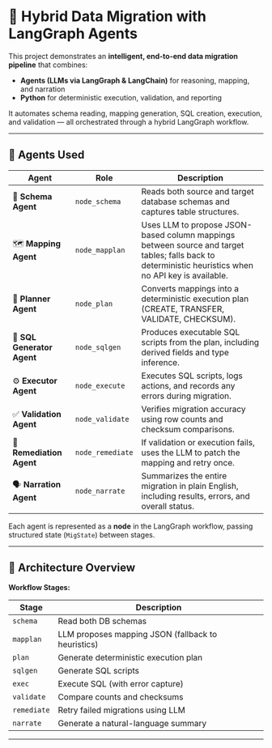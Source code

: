 # 🧠 Hybrid Data Migration with LangGraph Agents

This project demonstrates an **intelligent, end-to-end data migration pipeline** that combines:
- **Agents (LLMs via LangGraph & LangChain)** for reasoning, mapping, and narration  
- **Python** for deterministic execution, validation, and reporting  

It automates schema reading, mapping generation, SQL creation, execution, and validation — all orchestrated through a hybrid LangGraph workflow.

---

## 🤖 Agents Used

| Agent | Role | Description |
|--------|------|-------------|
| 🧱 **Schema Agent** | `node_schema` | Reads both source and target database schemas and captures table structures. |
| 🗺️ **Mapping Agent** | `node_mapplan` | Uses LLM to propose JSON-based column mappings between source and target tables; falls back to deterministic heuristics when no API key is available. |
| 🧮 **Planner Agent** | `node_plan` | Converts mappings into a deterministic execution plan (CREATE, TRANSFER, VALIDATE, CHECKSUM). |
| 🧩 **SQL Generator Agent** | `node_sqlgen` | Produces executable SQL scripts from the plan, including derived fields and type inference. |
| ⚙️ **Executor Agent** | `node_execute` | Executes SQL scripts, logs actions, and records any errors during migration. |
| ✅ **Validation Agent** | `node_validate` | Verifies migration accuracy using row counts and checksum comparisons. |
| 🔁 **Remediation Agent** | `node_remediate` | If validation or execution fails, uses the LLM to patch the mapping and retry once. |
| 🗣️ **Narration Agent** | `node_narrate` | Summarizes the entire migration in plain English, including results, errors, and overall status. |

Each agent is represented as a **node** in the LangGraph workflow, passing structured state (`MigState`) between stages.

---

## 🧩 Architecture Overview

**Workflow Stages:**

| Stage | Description |
|-------|--------------|
| `schema` | Read both DB schemas |
| `mapplan` | LLM proposes mapping JSON (fallback to heuristics) |
| `plan` | Generate deterministic execution plan |
| `sqlgen` | Generate SQL scripts |
| `exec` | Execute SQL (with error capture) |
| `validate` | Compare counts and checksums |
| `remediate` | Retry failed migrations using LLM |
| `narrate` | Generate a natural-language summary |

---


